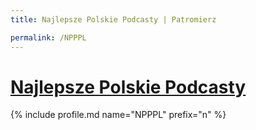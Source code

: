 ```yaml
---
title: Najlepsze Polskie Podcasty | Patromierz

permalink: /NPPPL
---
```


# [Najlepsze Polskie Podcasty](https://patronite.pl/NPPPL)

{% include profile.md name="NPPPL" prefix="n" %}
